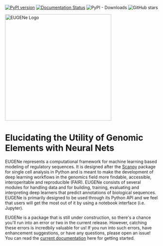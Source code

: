 [![PyPI version](https://badge.fury.io/py/eugene-tools.svg)](https://badge.fury.io/py/eugene-tools)
[![Documentation Status](https://readthedocs.org/projects/eugene-tools/badge/?version=latest)](https://eugene-tools.readthedocs.io/en/latest/?badge=latest)
![PyPI - Downloads](https://img.shields.io/pypi/dm/eugene-tools)
![GitHub stars](https://img.shields.io/github/stars/cartercompbio/EUGENe)

<img src="docs/_static/EugeneLogoText.png" alt="EUGENe Logo" width=350>

# **E**lucidating the **U**tility of **G**enomic **E**lements with **Ne**ural Nets

EUGENe represents a computational framework for machine learning based modeling of regulatory sequences. It is designed after the [Scanpy](https://scanpy.readthedocs.io/en/stable/) package for single cell analysis in Python and is meant to make the development of deep learning workflows in the genomics field more findable, accessible, interoperitable and reproducible (FAIR). EUGENe consists of several modules for handling data and for building, training, evaluating and interpreting deep learners that predict annotations of biological sequences. EUGENe is primarily designed to be used through its Python API and we feel that users will get the most out of it by using a notebook interface (i.e. Jupyter).

EUGENe is a package that is still under construction, so there's a chance you'll run into an error or two in the current release. However, catching these errors is incredbily valuable for us! If you run into such errors, have enhancement suggestions, or have any questions, please open an issue! You can read the [current documentation](https://eugene-tools.readthedocs.io/en/latest/index.html) here for getting started.
